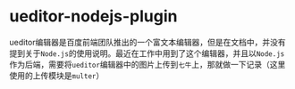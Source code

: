 # ueditor-nodejs-plugin

ueditor编辑器是百度前端团队推出的一个富文本编辑器，但是在文档中，并没有提到关于`Node.js`的使用说明。最近在工作中用到了这个编辑器，并且以`Node.js`作为后端，需要将`ueditor`编辑器中的图片上传到`七牛`上，那就做一下记录（这里使用的上传模块是`multer`）

## 
